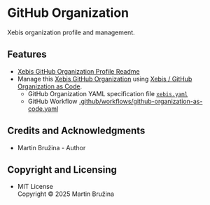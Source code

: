 # GitHub Organization

Xebis organization profile and management.

## Features

- [Xebis GitHub Organization Profile Readme](profile/README.md)
- Manage this [Xebis GitHub Organization](https://github.com/xebis) using [Xebis / GitHub Organization as Code](https://github.com/xebis/github-organization-as-code).
  - GitHub Organization YAML specification file [`xebis.yaml`](xebis.yaml)
  - GitHub Workflow [.github/workflows/github-organization-as-code.yaml](.github/workflows/github-organization-as-code.yaml)

## Credits and Acknowledgments

- Martin Bružina - Author

## Copyright and Licensing

- MIT License  
  Copyright © 2025 Martin Bružina
